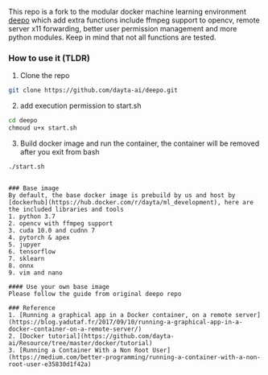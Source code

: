 This repo is a fork to the modular docker machine learning environment [deepo](https://github.com/ufoym/deepo) which add extra functions include ffmpeg support to opencv, remote server x11 forwarding, better user permission management and more python modules. Keep in mind that not all functions are tested.

### How to use it (TLDR)
1. Clone the repo
```bash
git clone https://github.com/dayta-ai/deepo.git
```
2. add execution permission to start.sh
```bash
cd deepo
chmoud u+x start.sh
```
3. Build docker image and run the container, the container will be removed after you exit from bash
```bash
./start.sh
```
```

### Base image
By default, the base docker image is prebuild by us and host by [dockerhub](https://hub.docker.com/r/dayta/ml_development), here are the included libraries and tools
1. python 3.7
2. opencv with ffmpeg support
3. cuda 10.0 and cudnn 7
4. pytorch & apex
5. jupyer
6. tensorflow
7. sklearn
8. onnx
9. vim and nano

#### Use your own base image
Please follow the guide from original deepo repo

### Reference
1. [Running a graphical app in a Docker container, on a remote server](https://blog.yadutaf.fr/2017/09/10/running-a-graphical-app-in-a-docker-container-on-a-remote-server/)
2. [Docker tutorial](https://github.com/dayta-ai/Resource/tree/master/docker/tutorial)
3. [Running a Container With a Non Root User](https://medium.com/better-programming/running-a-container-with-a-non-root-user-e35830d1f42a)

